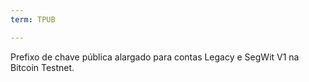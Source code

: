 ```yaml
---
term: TPUB

---
```

Prefixo de chave pública alargado para contas Legacy e SegWit V1 na Bitcoin Testnet.